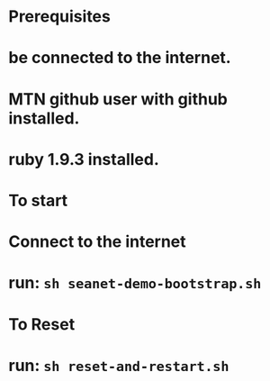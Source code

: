 Prerequisites 
================
# be connected to the internet.
# MTN github user with github installed.
# ruby 1.9.3 installed.



To start
================
# Connect to the internet 
# run: `sh seanet-demo-bootstrap.sh`
#


To Reset
================
# run: `sh reset-and-restart.sh`
